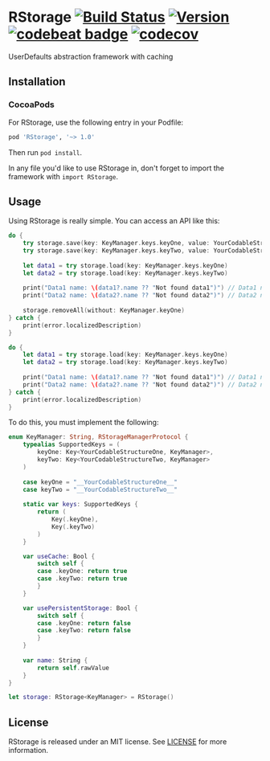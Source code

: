 # RStorage [![Build Status](https://travis-ci.com/ephedra-software/RStorage.svg?branch=master)](https://travis-ci.com/ephedra-software/RStorage) [![Version](https://img.shields.io/cocoapods/v/RStorage.svg?style=flat)](https://cocoapods.org/pods/RStorage) [![codebeat badge](https://codebeat.co/badges/b4d848ef-9276-4b4d-8ac2-8dcff3b4b7aa)](https://codebeat.co/projects/github-com-puasonych-rstorage-master) [![codecov](https://codecov.io/gh/Puasonych/RStorage/branch/master/graph/badge.svg)](https://codecov.io/gh/Puasonych/RStorage)

UserDefaults abstraction framework with caching

## Installation

### CocoaPods

For RStorage, use the following entry in your Podfile:

```rb
pod 'RStorage', '~> 1.0'
```

Then run `pod install`.

In any file you'd like to use RStorage in, don't forget to
import the framework with `import RStorage`.

## Usage

Using RStorage is really simple. You can access an API like this:

```swift
do {
    try storage.save(key: KeyManager.keys.keyOne, value: YourCodableStructureOne(name: "Struct1"))
    try storage.save(key: KeyManager.keys.keyTwo, value: YourCodableStructureTwo(name: "Struct2"))
    
    let data1 = try storage.load(key: KeyManager.keys.keyOne)
    let data2 = try storage.load(key: KeyManager.keys.keyTwo)
    
    print("Data1 name: \(data1?.name ?? "Not found data1")") // Data1 name: Struct1
    print("Data2 name: \(data2?.name ?? "Not found data2")") // Data2 name: Struct2
    
    storage.removeAll(without: KeyManager.keyOne)
} catch {
    print(error.localizedDescription)
}

do {
    let data1 = try storage.load(key: KeyManager.keys.keyOne)
    let data2 = try storage.load(key: KeyManager.keys.keyTwo)
    
    print("Data1 name: \(data1?.name ?? "Not found data1")") // Data1 name: Struct1
    print("Data2 name: \(data2?.name ?? "Not found data2")") // Data2 name: Not found data2
} catch {
    print(error.localizedDescription)
}
```

To do this, you must implement the following:

```swift
enum KeyManager: String, RStorageManagerProtocol {
    typealias SupportedKeys = (
        keyOne: Key<YourCodableStructureOne, KeyManager>,
        keyTwo: Key<YourCodableStructureTwo, KeyManager>
    )
    
    case keyOne = "__YourCodableStructureOne__"
    case keyTwo = "__YourCodableStructureTwo__"
    
    static var keys: SupportedKeys {
        return (
            Key(.keyOne),
            Key(.keyTwo)
        )
    }

    var useCache: Bool {
        switch self {
        case .keyOne: return true
        case .keyTwo: return true
        }
    }

    var usePersistentStorage: Bool {
        switch self {
        case .keyOne: return false
        case .keyTwo: return false
        }
    }
    
    var name: String {
        return self.rawValue
    }
}

let storage: RStorage<KeyManager> = RStorage()
```

## License

RStorage is released under an MIT license. See [LICENSE](https://github.com/ephedra-software/RStorage/blob/master/LICENSE) for more information.
